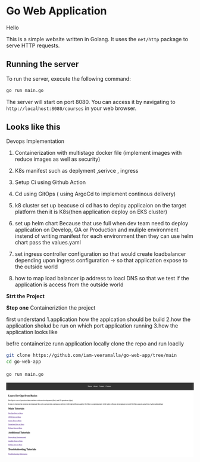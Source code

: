 # Go Web Application

Hello 

This is a simple website written in Golang. It uses the `net/http` package to serve HTTP requests.

## Running the server

To run the server, execute the following command:

```bash
go run main.go
```

The server will start on port 8080. You can access it by navigating to `http://localhost:8080/courses` in your web browser.

## Looks like this

Devops Implementation

1. Containerization with multistage docker file (implement images with reduce images as well as security)
2. K8s manifest such as deplyment ,serivce , ingress
3. Setup Ci using Github Action
4. Cd using GitOps ( using ArgoCd to implement continous delivery)
5. k8 cluster set up beacuse ci cd has to deploy applicaion on the target platform then it is K8s(then application deploy on EKS cluster)
6. set up helm chart Because that use full when dev team need to deploy application on Develop, QA or Production and muliple environment instend of writing manifest for each environment then they can use helm chart pass the values.yaml

7. set ingress controller configuration so that would create loadbalancer depending upon ingress configuration -> so that application expose to the outside world

8. how to map load balancer ip address to loacl DNS so that we test if the application is access from the outside world


**Strt the Project**

**Step one**
Containeriztion the project

first understand 
1.application how the applcation should be build
2.how the application sholud be run on which port application running
3.how the application looks like

befre containerize runn application locally
clone  the repo and run loaclly

```bash
git clone https://github.com/iam-veeramalla/go-web-app/tree/main
cd go-web-app

go run main.go
```





   
![Website](static/images/golang-website.png)


